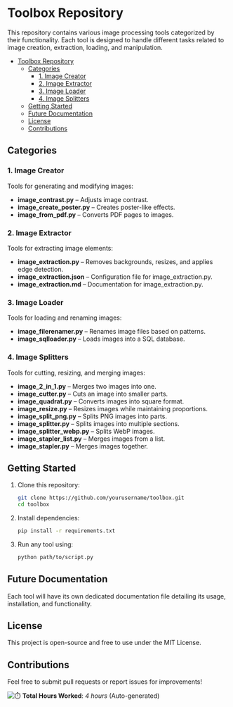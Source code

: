 # Toolbox Repository

This repository contains various image processing tools categorized by their functionality. Each tool is designed to handle different tasks related to image creation, extraction, loading, and manipulation.


<!-- TOC -->
- [Toolbox Repository](#toolbox-repository)
  - [Categories](#categories)
    - [1. Image Creator](#1-image-creator)
    - [2. Image Extractor](#2-image-extractor)
    - [3. Image Loader](#3-image-loader)
    - [4. Image Splitters](#4-image-splitters)
  - [Getting Started](#getting-started)
  - [Future Documentation](#future-documentation)
  - [License](#license)
  - [Contributions](#contributions)
<!-- TOC END -->


## Categories

### 1. Image Creator
Tools for generating and modifying images:
- **image_contrast.py** – Adjusts image contrast.
- **image_create_poster.py** – Creates poster-like effects.
- **image_from_pdf.py** – Converts PDF pages to images.

### 2. Image Extractor
Tools for extracting image elements:
- **image_extraction.py** – Removes backgrounds, resizes, and applies edge detection.
- **image_extraction.json** – Configuration file for image_extraction.py.
- **image_extraction.md** – Documentation for image_extraction.py.

### 3. Image Loader
Tools for loading and renaming images:
- **image_filerenamer.py** – Renames image files based on patterns.
- **image_sqlloader.py** – Loads images into a SQL database.

### 4. Image Splitters
Tools for cutting, resizing, and merging images:
- **image_2_in_1.py** – Merges two images into one.
- **image_cutter.py** – Cuts an image into smaller parts.
- **image_quadrat.py** – Converts images into square format.
- **image_resize.py** – Resizes images while maintaining proportions.
- **image_split_png.py** – Splits PNG images into parts.
- **image_splitter.py** – Splits images into multiple sections.
- **image_splitter_webp.py** – Splits WebP images.
- **image_stapler_list.py** – Merges images from a list.
- **image_stapler.py** – Merges images together.

## Getting Started
1. Clone this repository:
   ```sh
   git clone https://github.com/yourusername/toolbox.git
   cd toolbox
   ```
2. Install dependencies:
   ```sh
   pip install -r requirements.txt
   ```
3. Run any tool using:
   ```sh
   python path/to/script.py
   ```

## Future Documentation
Each tool will have its own dedicated documentation file detailing its usage, installation, and functionality.

## License
This project is open-source and free to use under the MIT License.

## Contributions
Feel free to submit pull requests or report issues for improvements!
 


![⏱️](https://img.icons8.com/emoji/48/stopwatch-emoji.png) **Total Hours Worked**: _4 hours_ (Auto-generated)

